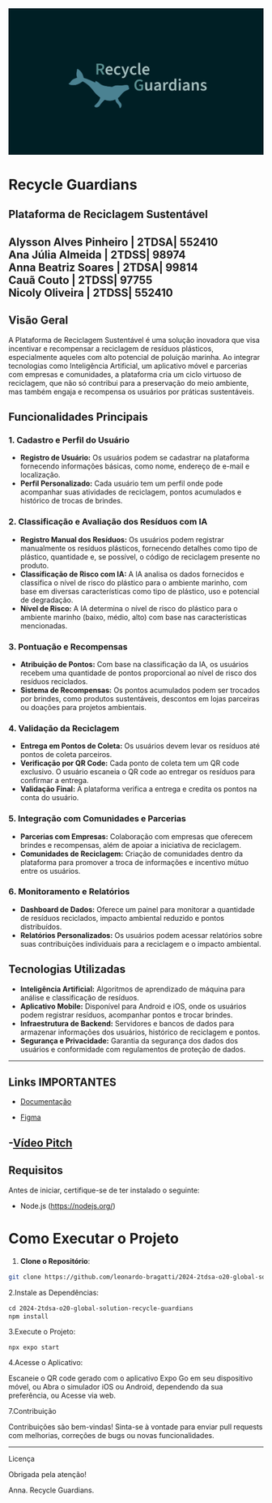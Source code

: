 <img src="./src/assets/redemelogo.png" alt="Logo">

# Recycle Guardians

## Plataforma de Reciclagem Sustentável
 Alysson Alves Pinheiro |  2TDSA|  552410  
 Ana Júlia Almeida         |  2TDSS|  98974   
 Anna Beatriz Soares     |  2TDSA|  99814   
 Cauã Couto                    |  2TDSS|  97755   
 Nicoly Oliveira                 |  2TDSS|  552410  
------------------------------------------------------

 
## Visão Geral

A Plataforma de Reciclagem Sustentável é uma solução inovadora que visa incentivar e recompensar a reciclagem de resíduos plásticos, especialmente aqueles com alto potencial de poluição marinha. Ao integrar tecnologias como Inteligência Artificial, um aplicativo móvel e parcerias com empresas e comunidades, a plataforma cria um ciclo virtuoso de reciclagem, que não só contribui para a preservação do meio ambiente, mas também engaja e recompensa os usuários por práticas sustentáveis.

## Funcionalidades Principais

### 1. Cadastro e Perfil do Usuário

- **Registro de Usuário:** Os usuários podem se cadastrar na plataforma fornecendo informações básicas, como nome, endereço de e-mail e localização.
- **Perfil Personalizado:** Cada usuário tem um perfil onde pode acompanhar suas atividades de reciclagem, pontos acumulados e histórico de trocas de brindes.

### 2. Classificação e Avaliação dos Resíduos com IA

- **Registro Manual dos Resíduos:** Os usuários podem registrar manualmente os resíduos plásticos, fornecendo detalhes como tipo de plástico, quantidade e, se possível, o código de reciclagem presente no produto.
- **Classificação de Risco com IA:** A IA analisa os dados fornecidos e classifica o nível de risco do plástico para o ambiente marinho, com base em diversas características como tipo de plástico, uso e potencial de degradação.
- **Nível de Risco:** A IA determina o nível de risco do plástico para o ambiente marinho (baixo, médio, alto) com base nas características mencionadas.

### 3. Pontuação e Recompensas

- **Atribuição de Pontos:** Com base na classificação da IA, os usuários recebem uma quantidade de pontos proporcional ao nível de risco dos resíduos reciclados.
- **Sistema de Recompensas:** Os pontos acumulados podem ser trocados por brindes, como produtos sustentáveis, descontos em lojas parceiras ou doações para projetos ambientais.

### 4. Validação da Reciclagem

- **Entrega em Pontos de Coleta:** Os usuários devem levar os resíduos até pontos de coleta parceiros.
- **Verificação por QR Code:** Cada ponto de coleta tem um QR code exclusivo. O usuário escaneia o QR code ao entregar os resíduos para confirmar a entrega.
- **Validação Final:** A plataforma verifica a entrega e credita os pontos na conta do usuário.

### 5. Integração com Comunidades e Parcerias

- **Parcerias com Empresas:** Colaboração com empresas que oferecem brindes e recompensas, além de apoiar a iniciativa de reciclagem.
- **Comunidades de Reciclagem:** Criação de comunidades dentro da plataforma para promover a troca de informações e incentivo mútuo entre os usuários.

### 6. Monitoramento e Relatórios

- **Dashboard de Dados:** Oferece um painel para monitorar a quantidade de resíduos reciclados, impacto ambiental reduzido e pontos distribuídos.
- **Relatórios Personalizados:** Os usuários podem acessar relatórios sobre suas contribuições individuais para a reciclagem e o impacto ambiental.

## Tecnologias Utilizadas

- **Inteligência Artificial:** Algoritmos de aprendizado de máquina para análise e classificação de resíduos.
- **Aplicativo Mobile:** Disponível para Android e iOS, onde os usuários podem registrar resíduos, acompanhar pontos e trocar brindes.
- **Infraestrutura de Backend:** Servidores e bancos de dados para armazenar informações dos usuários, histórico de reciclagem e pontos.
- **Segurança e Privacidade:** Garantia da segurança dos dados dos usuários e conformidade com regulamentos de proteção de dados.

---------------------------------------------------------------------------------------------------
## Links IMPORTANTES 

- [Documentação](https://www.canva.com/design/DAGHZBbKYr4/s5w8HT3w0uvJsl1o7kQnGg/edit?utm_content=DAGHZBbKYr4&utm_campaign=designshare&utm_medium=link2&utm_source=sharebutton)
  
- [Figma](https://www.figma.com/design/aUtkmnBXpjEWZkqXVUkNNX/Global?node-id=0-1&t=sBARk7lewqdqSPN6-1)
 
-[Vídeo Pitch](https://youtu.be/EK7IvoCNhmI?si=svhxPc7uV_Z0gRbl)
-----------------------------------------------------------------------------------------------------

## Requisitos

Antes de iniciar, certifique-se de ter instalado o seguinte:

- Node.js (https://nodejs.org/)

# Como Executar o Projeto

1. **Clone o Repositório**:

```bash
git clone https://github.com/leonardo-bragatti/2024-2tdsa-o20-global-solution-recycle-guardians.git
```
2.Instale as Dependências:
```
cd 2024-2tdsa-o20-global-solution-recycle-guardians
npm install
```
3.Execute o Projeto:
```
npx expo start
```
4.Acesse o Aplicativo:

Escaneie o QR code gerado com o aplicativo Expo Go em seu dispositivo móvel, ou
Abra o simulador iOS ou Android, dependendo da sua preferência, ou
Acesse via web.


7.Contribuição

Contribuições são bem-vindas! Sinta-se à vontade para enviar pull requests com melhorias, correções de bugs ou novas funcionalidades.

---------------------------------------------
Licença

Obrigada pela atenção!

Anna.
Recycle Guardians.
